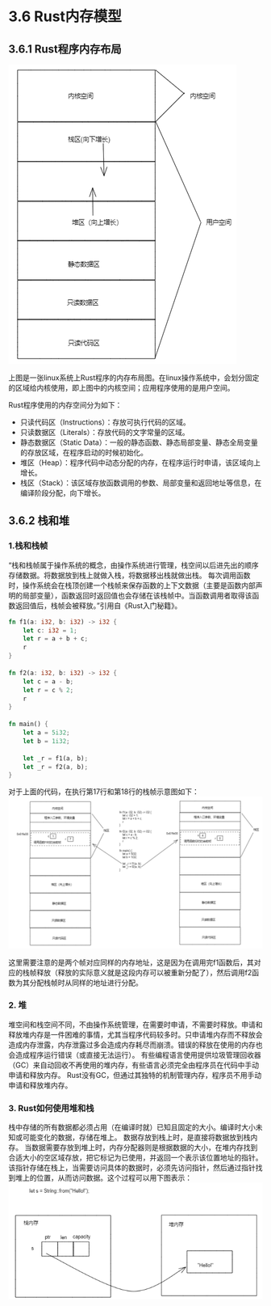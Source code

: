 # 3.6 Rust内存模型

## 3.6.1 Rust程序内存布局

![注释](../../assets/2.png)

上图是一张linux系统上Rust程序的内存布局图。在linux操作系统中，会划分固定的区域给内核使用，即上图中的内核空间；应用程序使用的是用户空间。

Rust程序使用的内存空间分为如下：
- 只读代码区（Instructions）：存放可执行代码的区域。
- 只读数据区（Literals）：存放代码的文字常量的区域。
- 静态数据区（Static Data）：一般的静态函数、静态局部变量、静态全局变量的存放区域，在程序启动的时候初始化。
- 堆区（Heap）：程序代码中动态分配的内存，在程序运行时申请，该区域向上增长。
- 栈区（Stack）：该区域存放函数调用的参数、局部变量和返回地址等信息，在编译阶段分配，向下增长。

## 3.6.2 栈和堆

### 1.栈和栈帧

“栈和栈帧属于操作系统的概念，由操作系统进行管理，栈空间以后进先出的顺序存储数据。将数据放到栈上就做入栈，将数据移出栈就做出栈。
每次调用函数时，操作系统会在栈顶创建一个栈帧来保存函数的上下文数据（主要是函数内部声明的局部变量），函数返回时返回值也会存储在该栈帧中。当函数调用者取得该函数返回值后，栈帧会被释放。”引用自《Rust入门秘籍》。

```Rust
fn f1(a: i32, b: i32) -> i32 {
    let c: i32 = 1;
    let r = a + b + c;
    r
}

fn f2(a: i32, b: i32) -> i32 {
    let c = a - b;
    let r = c % 2;
    r
}

fn main() {
    let a = 5i32;
    let b = 1i32;

    let _r = f1(a, b);
    let _r = f2(a, b);
}
```
对于上面的代码，在执行第17行和第18行的栈帧示意图如下：
![注释](../../assets/3.png)

这里需要注意的是两个帧对应同样的内存地址，这是因为在调用完f1函数后，其对应的栈帧释放（释放的实际意义就是这段内存可以被重新分配了），然后调用f2函数为其分配栈帧时从同样的地址进行分配。

### 2. 堆
堆空间和栈空间不同，不由操作系统管理，在需要时申请，不需要时释放。申请和释放堆内存是一件困难的事情，尤其当程序代码较多时。只申请堆内存而不释放会造成内存泄露，内存泄露过多会造成内存耗尽而崩溃。错误的释放在使用的内存也会造成程序运行错误（或直接无法运行）。
有些编程语言使用提供垃圾管理回收器（GC）来自动回收不再使用的堆内存，有些语言必须完全由程序员在代码中手动申请和释放内存。
Rust没有GC，但通过其独特的机制管理内存，程序员不用手动申请和释放堆内存。

### 3. Rust如何使用堆和栈
栈中存储的所有数据都必须占用（在编译时就）已知且固定的大小。编译时大小未知或可能变化的数据，存储在堆上。
数据存放到栈上时，是直接将数据放到栈内存。
当数据需要存放到堆上时，内存分配器则是根据数据的大小，在堆内存找到合适大小的空区域存放，把它标记为已使用，并返回一个表示该位置地址的指针。该指针存储在栈上，当需要访问具体的数据时，必须先访问指针，然后通过指针找到堆上的位置，从而访问数据。这个过程可以用下图表示：
![注释](../../assets/4.png)
